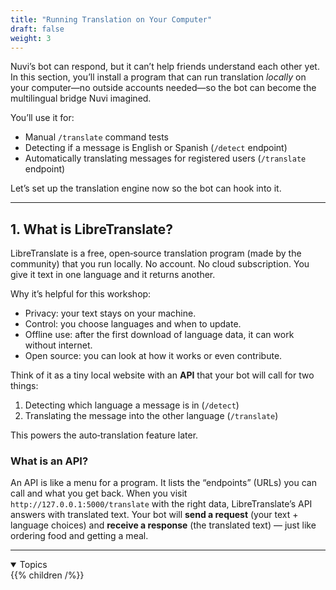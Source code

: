 ```yaml
---
title: "Running Translation on Your Computer"
draft: false
weight: 3
---
```


Nuvi’s bot can respond, but it can’t help friends understand each other yet. In this section, you’ll install a program that can run translation *locally* on your computer—no outside accounts needed—so the bot can become the multilingual bridge Nuvi imagined.

You’ll use it for:
- Manual `/translate` command tests
- Detecting if a message is English or Spanish (`/detect` endpoint)
- Automatically translating messages for registered users (`/translate` endpoint)

Let’s set up the translation engine now so the bot can hook into it.

---

## 1. What is LibreTranslate?
LibreTranslate is a free, open‑source translation program (made by the community) that you run locally. No account. No cloud subscription. You give it text in one language and it returns another.

Why it’s helpful for this workshop:
- Privacy: your text stays on your machine.
- Control: you choose languages and when to update.
- Offline use: after the first download of language data, it can work without internet.
- Open source: you can look at how it works or even contribute.

Think of it as a tiny local website with an **API** that your bot will call for two things:
1. Detecting which language a message is in (`/detect`)
2. Translating the message into the other language (`/translate`)

This powers the auto‑translation feature later.

### What is an API?
An API is like a menu for a program. It lists the “endpoints” (URLs) you can call and what you get back. When you visit `http://127.0.0.1:5000/translate` with the right data, LibreTranslate’s API answers with translated text. Your bot will **send a request** (your text + language choices) and **receive a response** (the translated text) — just like ordering food and getting a meal.

---



<details open>
<summary>Topics</summary>
{{% children /%}}
</details>
